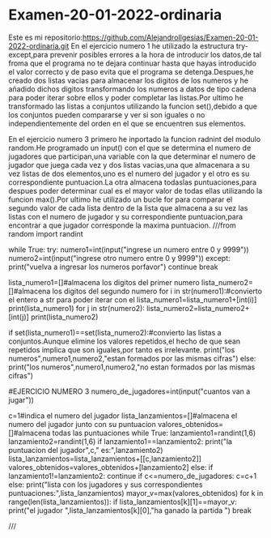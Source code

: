 # Examen-20-01-2022-ordinaria
Este es mi repositorio:https://github.com/AlejandroIlgesias/Examen-20-01-2022-ordinaria.git
En el ejercicio numero 1 he utilizado la estructura try-except,para prevenir posibles errores a la hora de introducir los datos,de tal froma que el programa no te dejara
continuar hasta que hayas introducido el valor correcto y de paso evita que el programa se detenga.Despues,he creado dos listas vacias para almacenar los digitos de los numeros
y he añadido dichos digitos transformando los numeros a datos de tipo cadena para poder iterar sobre ellos y poder completar las listas.Por ultimo he transformado las listas
a conjuntos utilizando la funcion set(),debido a que los conjuntos pueden compararse y  ver si son iguales o no independientemente del orden en el que se encuentren sus elementos.

En el ejercicio numero 3 primero he inportado  la funcion radnint del modulo random.He programado un input() con el que se determina el numero de jugadores que participan,una variable con la que determinar el numero de jugador que juega cada vez y dos listas vacias,una que almacenara a su vez listas de dos elementos,uno es el numero del jugador y el otro es su correspondiente puntuacion.La otra almacena todaslas puntuaciones,para despues poder determinar cual es el mayor valor de todas ellas utilizando la funcion max().Por ultimo he utilizado un bucle for para comparar el segundo valor de cada lista dentro de la lista que almacena a su vez las listas con el numero de jugador y su correspondiente puntuacion,para encontrar a que jugador corresponde la maxima puntuacion.
///from random import randint


while True:
    try:
        numero1=int(input("ingrese un numero entre 0 y 9999"))
        numero2=int(input("ingrese otro numero entre 0 y 9999"))
    except:
        print("vuelva a ingresar los numeros porfavor")
        continue
    break


lista_numero1=[]#almacena los digitos del primer numero
lista_numero2=[]#almacena los digitos del segundo numero
for i in str(numero1):#convierto el entero a str para poder iterar con el
    lista_numero1=lista_numero1+[int(i)]
print(lista_numero1)
for j in str(numero2):
    lista_numero2=lista_numero2+[int(j)]
print(lista_numero2)


if set(lista_numero1)==set(lista_numero2):#convierto las listas a conjuntos.Aunque elimine los valores repetidos,el hecho de que sean repetidos implica que son iguales,por tanto es irrelevante.
    print("los numeros",numero1,numero2,"estan formados por las mismas cifras")
else:
    print("los numeros",numero1,numero2,"no estan formados por las mismas cifras") 





#EJERCICIO NUMERO 3
numero_de_jugadores=int(input("cuantos van a jugar"))

c=1#indica el numero del jugador
lista_lanzamientos=[]#almacena el numero del jugador junto con su puntuacion
valores_obtenidos=[]#almacena todas las puntuaciones
while True:
    lanzamiento1=randint(1,6)
    lanzamiento2=randint(1,6)
    if lanzamiento1==lanzamiento2:
        print("la puntuacion del jugador",c," es:",lanzamiento2)
        lista_lanzamientos=lista_lanzamientos+[[c,lanzamiento2]]
        valores_obtenidos=valores_obtenidos+[lanzamiento2]
    else:
        if lanzamiento1!=lanzamiento2:
            continue
    if c<=numero_de_jugadores:
        c=c+1
    else:
        print("lista con los jugadores y sus correspondientes puntuaciones:",lista_lanzamientos)
        mayor_v=max(valores_obtenidos)
        for k in range(len(lista_lanzamientos)):
            if lista_lanzamientos[k][1]==mayor_v:
                print("el jugador ",lista_lanzamientos[k][0],"ha ganado la partida ")
        break      


///

